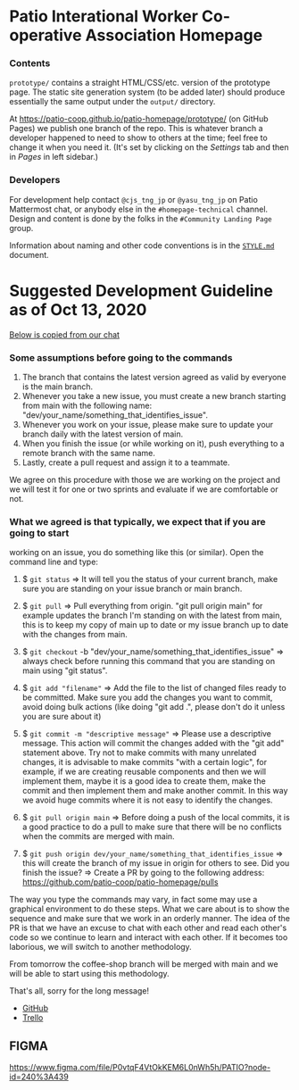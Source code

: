 Patio Interational Worker Co-operative Association Homepage
===========================================================

### Contents

`prototype/` contains a straight HTML/CSS/etc. version of the prototype
page. The static site generation system (to be added later) should produce
essentially the same output under the `output/` directory.

At <https://patio-coop.github.io/patio-homepage/prototype/> (on GitHub
Pages) we publish one branch of the repo. This is whatever branch a
developer happened to need to show to others at the time; feel free to
change it when you need it. (It's set by clicking on the _Settings_ tab and
then in _Pages_ in left sidebar.)

### Developers

For development help contact `@cjs_tng_jp` or `@yasu_tng_jp` on Patio
Mattermost chat, or anybody else in the `#homepage-technical` channel.
Design and content is done by the folks in the `#Community Landing Page`
group.

Information about naming and other code conventions is in the [`STYLE.md`]
document.

Suggested Development Guideline as of Oct 13, 2020
==================================================
[Below is copied from our
chat](https://patio.ica.coop/chat/tech-coops/pl/upna7f8ik7b1fcpw549mxy5sre)

### Some assumptions before going to the commands
1) The branch that contains the latest version agreed as valid by everyone
   is the main branch.
2) Whenever you take a new issue, you must create a new branch starting from
   main with the following name:
   "dev/your_name/something_that_identifies_issue".
3) Whenever you work on your issue, please make sure to update your branch
   daily with the latest version of main.
4) When you finish the issue (or while working on it), push everything to a
   remote branch with the same name.
5) Lastly, create a pull request and assign it to a teammate.

We agree on this procedure with those we are working on the project and we
will test it for one or two sprints and evaluate if we are comfortable or
not.

### What we agreed is that typically, we expect that if you are going to start
working on an issue, you do something like this (or similar). Open the
command line and type:

1) $ `git status` => It will tell you the status of your current branch,
make sure you are standing on your issue branch or main branch.

2) $ `git pull` => Pull everything from origin. "git pull origin main" for
example updates the branch I'm standing on with the latest from main, this
is to keep my copy of main up to date or my issue branch up to date with the
changes from main.

3) $ `git checkout` -b "dev/your_name/something_that_identifies_issue" =>
always check before running this command that you are standing on main using
"git status".

4) $ `git add "filename"` => Add the file to the list of changed files ready
to be committed. Make sure you add the changes you want to commit, avoid
doing bulk actions (like doing "git add .", please don't do it unless you
are sure about it)

5) $ `git commit -m "descriptive message"` => Please use a descriptive
message. This action will commit the changes added with the "git add"
statement above. Try not to make commits with many unrelated changes, it is
advisable to make commits "with a certain logic", for example, if we are
creating reusable components and then we will implement them, maybe it is a
good idea to create them, make the commit and then implement them and make
another commit. In this way we avoid huge commits where it is not easy to
identify the changes.

6) $ `git pull origin main` => Before doing a push of the local commits, it
is a good practice to do a pull to make sure that there will be no conflicts
when the commits are merged with main.

7) $ `git push origin dev/your_name/something_that_identifies_issue` => this
will create the branch of my issue in origin for others to see. Did you
finish the issue? => Create a PR by going to the following address:
https://github.com/patio-coop/patio-homepage/pulls


The way you type the commands may vary, in fact some may use a graphical
environment to do these steps. What we care about is to show the sequence
and make sure that we work in an orderly manner. The idea of the PR is that
we have an excuse to chat with each other and read each other's code so we
continue to learn and interact with each other. If it becomes too laborious,
we will switch to another methodology.

From tomorrow the coffee-shop branch will be merged with main and we will be
able to start using this methodology.

That's all, sorry for the long message!
* [GitHub](https://github.com/patio-coop/patio-homepage/)
* [Trello](https://trello.com/b/UmETQtyW/patio-homepage-development-issues)

## FIGMA
https://www.figma.com/file/P0vtqF4VtOkKEM6L0nWh5h/PATIO?node-id=240%3A439



<!-------------------------------------------------------------------->
[`STYLE.md`]: ./STYLE.md
